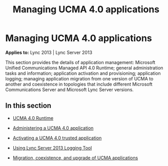﻿---
title: Managing UCMA 4.0 applications
TOCTitle: Managing UCMA 4.0 applications
ms:assetid: 0666e40f-91b0-4549-aaa4-8180b53288f0
ms:mtpsurl: https://msdn.microsoft.com/en-us/library/Dn466088(v=office.15)
ms:contentKeyID: 57103170
ms.date: 07/25/2014
mtps_version: v=office.15
---

# Managing UCMA 4.0 applications


**Applies to:** Lync 2013 | Lync Server 2013

This section provides the details of application management: Microsoft Unified Communications Managed API 4.0 Runtime; general administration tasks and information; application activation and provisioning; application logging; managing application migration from one version of UCMA to another and coexistence in topologies that include different Microsoft Communications Server and Microsoft Lync Server versions.

## In this section

  - [UCMA 4.0 Runtime](ucma-4-0-runtime.md)

  - [Administering a UCMA 4.0 application](administering-a-ucma-4-0-application.md)

  - [Activating a UCMA 4.0 trusted application](activating-a-ucma-4-0-trusted-application.md)

  - [Using Lync Server 2013 Logging Tool](using-lync-server-2013-logging-tool.md)

  - [Migration, coexistence, and upgrade of UCMA applications](migration-coexistence-and-upgrade-of-ucma-applications.md)

